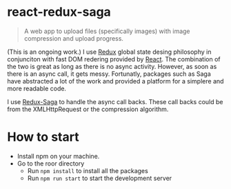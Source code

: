 # react-redux-saga
> A web app to upload files (specifically images) with image compression and upload progress. 

(This is an ongoing work.) I use [Redux](https://redux.js.org/) global state desing philosophy in conjunciton with fast DOM redering provided by [React](https://reactjs.org/). The combination of the two is great as long as there is no async activity. However, as soon as there is an async call, it gets messy. Fortunatly, packages such as Saga have abstracted a lot of the work and provided a platform for a simplere and more readable code. 

I use [Redux-Saga](https://github.com/redux-saga/redux-saga) to handle the async call backs. These call backs could be from the XMLHttpRequest or the compression algorithm.


# How to start 
 - Install npm on your machine. 
 - Go to the roor directory
    - Run `npm install` to install all the packages
    - Run `npm run start` to start the development server

